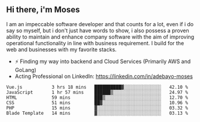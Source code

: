 ## Hi there, i'm Moses

I am an impeccable software developer and that counts for a lot, even if i do say so myself, but i don't just have words to show, i also possess a proven ability to maintain and enhance company software with the aim of improving operational functionality in line with business requirement. I build for the web and businesses with my favorite stacks.
- ⚡ Finding my way into backend and Cloud Services (Primarily AWS and GoLang)
- Acting Professional on LinkedIn: https://linkedin.com/in/adebayo-moses

<!--START_SECTION:waka-->

```text
Vue.js           3 hrs 18 mins   ██████████▓░░░░░░░░░░░░░░   42.10 %
JavaScript       1 hr 57 mins    ██████▒░░░░░░░░░░░░░░░░░░   24.97 %
HTML             59 mins         ███▒░░░░░░░░░░░░░░░░░░░░░   12.70 %
CSS              51 mins         ██▓░░░░░░░░░░░░░░░░░░░░░░   10.96 %
PHP              15 mins         ▓░░░░░░░░░░░░░░░░░░░░░░░░   03.32 %
Blade Template   14 mins         ▓░░░░░░░░░░░░░░░░░░░░░░░░   03.13 %
```

<!--END_SECTION:waka-->
